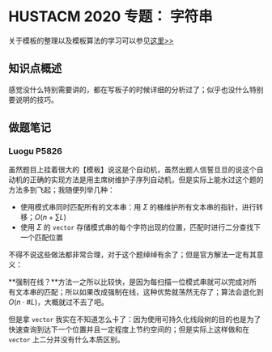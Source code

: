# HUSTACM 2020 专题： 字符串

关于模板的整理以及模板算法的学习可以参见[这里>>](template/README.md)

## 知识点概述

感觉没什么特别需要讲的，都在写板子的时候详细的分析过了；似乎也没什么特别要说明的技巧。

## 做题笔记

### Luogu P5826

虽然题目上挂着很大的【模板】说这是个自动机，虽然出题人信誓旦旦的说这个自动机的正确的实现方法是用主席树维护子序列自动机，但是实际上能水过这个题的方法多到飞起；我随便列举几种：

- 使用模式串同时匹配所有的文本串：用 $\Sigma$ 的桶维护所有文本串的指针，进行转移；$O(n + \sum L)$
- 使用 $\Sigma$ 的 `vector` 存储模式串的每个字符出现的位置，匹配时进行二分查找下一个匹配位置

不得不说这些做法都非常合理，对于这个题绰绰有余了；但是官方解法一定有其意义：

**强制在线？**方法一之所以比较快，是因为每扫描一位模式串就可以完成对所有文本串的匹配；所以如果改成强制在线，这种优势就荡然无存了；算法会退化到 $O(n·\#L)$，大概就过不去了吧。

但是拿 `vector` 我实在不知道怎么卡了：因为使用可持久化线段树的目的也是为了快速查询到达下一个位置并且一定程度上节约空间的；但是实际上这样做和在 `vector` 上二分并没有什么本质区别。

